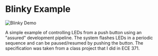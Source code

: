 # Blinky Example

![Blinky Demo](../../doc/img/blinky.gif)

A simple example of controlling LEDs from a push button using an "assured" development pipeline. The system flashes LEDs in a periodic sequence and can be paused/resumed by pushing the button. The specification was taken from a class project that I did in ECE 371.
